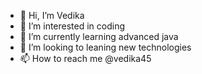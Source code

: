 - 👋 Hi, I’m Vedika
- 👀 I’m interested in coding
- 🌱 I’m currently learning advanced java
- 💞️ I’m looking to leaning new technologies
- 📫 How to reach me @vedika45

<!---
Vedika45/Vedika45 is a ✨ special ✨ repository because its `README.md` (this file) appears on your GitHub profile.
You can click the Preview link to take a look at your changes.
--->
